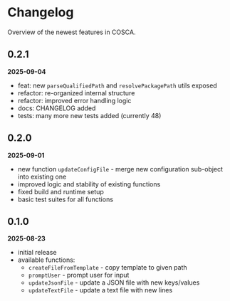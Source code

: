 # Changelog

Overview of the newest features in COSCA.

## 0.2.1

**2025-09-04**

- feat: new `parseQualifiedPath` and `resolvePackagePath` utils exposed
- refactor: re-organized internal structure
- refactor: improved error handling logic
- docs: CHANGELOG added
- tests: many more new tests added (currently 48)

## 0.2.0

**2025-09-01**

- new function `updateConfigFile` - merge new configuration sub-object into existing one
- improved logic and stability of existing functions
- fixed build and runtime setup
- basic test suites for all functions

## 0.1.0

**2025-08-23**

- initial release
- available functions:
  - `createFileFromTemplate` - copy template to given path
  - `promptUser` - prompt user for input
  - `updateJsonFile` - update a JSON file with new keys/values
  - `updateTextFile` - update a text file with new lines
